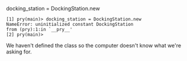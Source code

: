 docking_station = DockingStation.new


```
[1] pry(main)> docking_station = DockingStation.new
NameError: uninitialized constant DockingStation
from (pry):1:in `__pry__'
[2] pry(main)>
```

We haven't defined the class so the computer doesn't know what we're asking for. 
